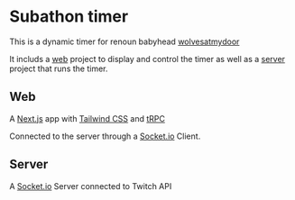 # Subathon timer

This is a dynamic timer for renoun babyhead [wolvesatmydoor](https://twitch.tv/wolvesatmydoor)

It includs a [web](#web) project to display and control the timer as well as a [server](#server) project that runs the timer.

## Web

A [Next.js](https://nextjs.org) app with [Tailwind CSS](https://tailwindcss.com) and [tRPC](https://trpc.io)

Connected to the server through a [Socket.io](https://socket.io/) Client.


## Server

A [Socket.io](https://socket.io/) Server connected to Twitch API